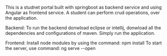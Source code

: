 This is a studnet portal built with springboot as backend service and using Angular as frontend service. 
A student can perform crud operations, over the application.

Backend:
To run the backend donwload eclipse or intellij, donwload all the dependencies and configurations of maven. 
Simply run the application. 

Frontend:
Install node modules by using the command: npm install
To start the server, use command: ng serve --open
